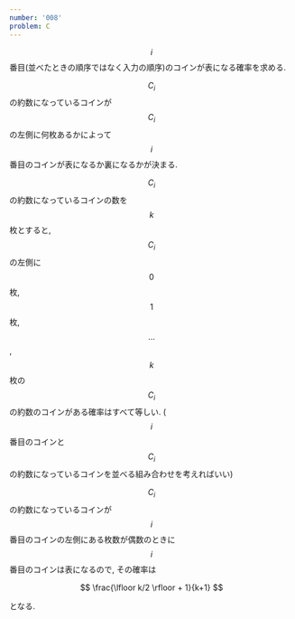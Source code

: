 ```yaml
---
number: '008'
problem: C
---
```

$$ i $$ 番目(並べたときの順序ではなく入力の順序)のコインが表になる確率を求める.

$$ C_i $$ の約数になっているコインが $$ C_i $$ の左側に何枚あるかによって $$ i $$ 番目のコインが表になるか裏になるかが決まる.

$$ C_i $$ の約数になっているコインの数を $$ k $$ 枚とすると, $$ C_i $$ の左側に $$ 0 $$ 枚, $$ 1 $$ 枚, $$ \dots $$, $$ k $$ 枚の $$ C_i $$ の約数のコインがある確率はすべて等しい. ($$ i $$ 番目のコインと $$ C_i $$ の約数になっているコインを並べる組み合わせを考えればいい)

$$ C_i $$ の約数になっているコインが $$ i $$ 番目のコインの左側にある枚数が偶数のときに $$ i $$ 番目のコインは表になるので, その確率は

$$
\frac{\lfloor k/2 \rfloor + 1}{k+1}
$$

となる.
